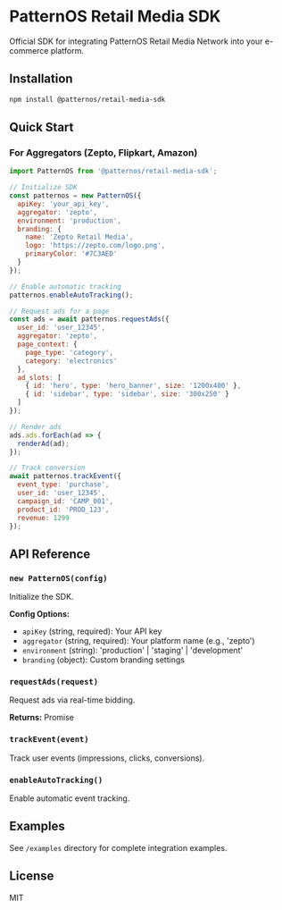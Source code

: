 # PatternOS Retail Media SDK

Official SDK for integrating PatternOS Retail Media Network into your e-commerce platform.

## Installation
```bash
npm install @patternos/retail-media-sdk
```

## Quick Start

### For Aggregators (Zepto, Flipkart, Amazon)
```javascript
import PatternOS from '@patternos/retail-media-sdk';

// Initialize SDK
const patternos = new PatternOS({
  apiKey: 'your_api_key',
  aggregator: 'zepto',
  environment: 'production',
  branding: {
    name: 'Zepto Retail Media',
    logo: 'https://zepto.com/logo.png',
    primaryColor: '#7C3AED'
  }
});

// Enable automatic tracking
patternos.enableAutoTracking();

// Request ads for a page
const ads = await patternos.requestAds({
  user_id: 'user_12345',
  aggregator: 'zepto',
  page_context: {
    page_type: 'category',
    category: 'electronics'
  },
  ad_slots: [
    { id: 'hero', type: 'hero_banner', size: '1200x400' },
    { id: 'sidebar', type: 'sidebar', size: '300x250' }
  ]
});

// Render ads
ads.ads.forEach(ad => {
  renderAd(ad);
});

// Track conversion
await patternos.trackEvent({
  event_type: 'purchase',
  user_id: 'user_12345',
  campaign_id: 'CAMP_001',
  product_id: 'PROD_123',
  revenue: 1299
});
```

## API Reference

### `new PatternOS(config)`

Initialize the SDK.

**Config Options:**
- `apiKey` (string, required): Your API key
- `aggregator` (string, required): Your platform name (e.g., 'zepto')
- `environment` (string): 'production' | 'staging' | 'development'
- `branding` (object): Custom branding settings

### `requestAds(request)`

Request ads via real-time bidding.

**Returns:** Promise<AdResponse>

### `trackEvent(event)`

Track user events (impressions, clicks, conversions).

### `enableAutoTracking()`

Enable automatic event tracking.

## Examples

See `/examples` directory for complete integration examples.

## License

MIT
